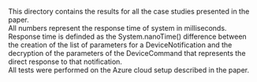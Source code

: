 This directory contains the results for all the case studies presented in the paper.  
All numbers represent the response time of system in milliseconds. 
Response time is definded as the System.nanoTime() difference between the creation of the list of parameters for a DeviceNotification and the decryption of the parameters of the DeviceCommand that represents the direct response to that notification.   
All tests were performed on the Azure cloud setup described in the paper.  